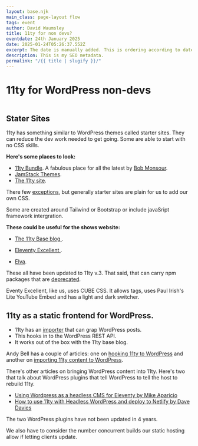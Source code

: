 ```yaml
---
layout: base.njk
main_class: page-layout flow
tags: event
author: David Waumsley
title: 11ty for non devs?
eventdate: 24th January 2025
date: 2025-01-24T05:26:37.552Z
excerpt: The date is manually added. This is ordering according to date created.
description: This is my SEO metadata.
permalink: "/{{ title | slugify }}/"
---
```


<h1 class=" popout sidelines" >11ty for WordPress non-devs</h1>

<img class=" popout" src="https://picsum.photos/id/1/1920/500" alt="">
 

## Stater Sites

11ty has something similar to WordPress themes called starter sites. They can reduce the dev work needed to get going. Some are able to start with no CSS skills.

**Here's some places to look:**

- [11ty Bundle](https://11tybundle.dev/starters/). A fabulous place for all the latest by [Bob Monsour](https://bobmonsour.com/).
- [JamStack Themes](https://jamstackthemes.dev/#ssg=eleventy).
- [The 11ty site](https://www.11ty.dev/docs/starter/).

There few [exceptions](https://github.com/CloudCannon/campus-spark-bookshop-template), but generally starter sites are plain for us to add our own CSS. 

 Some are created around Tailwind or Bootstrap or include javaSript framework intergration.


**These could be useful for the shows website:**

- [The 11ty Base blog ](https://github.com/11ty/eleventy-base-blog).

- [Eleventy Excellent ](https://github.com/11ty/eleventy-base-blog).

- [Elva](https://github.com/scottsweb/elva).


These all have been updated to 11ty v.3. That said, that can carry npm packages that are [deprecated]( https://www.npmjs.com/package/inflight).

Eventy Excellent, like us, uses CUBE CSS. It allows tags, uses Paul Irish's Lite YouTube Embed and has a light and dark switcher.

## 11ty as a static frontend for WordPress.

- 11ty has an [importer](https://www.11ty.dev/docs/migrate/wordpress/#use-@11ty/import) that can grap WordPress posts. 
- This hooks in to the WordPress REST API.
- It works out of the box with the 11ty base blog.

Andy Bell has a couple of articles: one on [hooking 11ty to WordPress](https://bell.bz/i-hooked-up-eleventy-to-wordpress-api/) and another on [importing 11ty content to WordPress](https://bell.bz/importing-eleventy-content-into-wordpress/).

There's other articles on bringing WordPress content into 11ty. Here's two that talk about WordPress plugins that tell WordPress to tell the host to rebuild 11ty.

- [Using Wordpress as a headless CMS for Eleventy by Mike Aparicio](https://www.mikeaparicio.com/posts/2023-11-07-using-wordpress-as-a-headless-cms-for-eleventy/)
- [How to use 11ty with Headless WordPress and deploy to Netlify by Dave Davies](https://davedavies.dev/post/how-to-use-11ty-with-headless-wordpress/)

The two WordPress plugins have not been updated in 4 years.

We also have to consider the number concurrent builds our static hosting allow if letting clients update.





